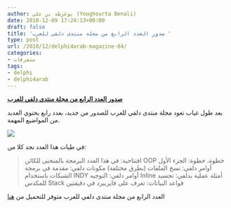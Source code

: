 ```yaml
---
author: يوغرطة بن علي (Youghourta Benali)
date: 2010-12-09 17:24:13+00:00
draft: false
title: 'صدور العدد الرابع من مجلة منتدى دلفي للعرب '
type: post
url: /2010/12/delphi4arab-magazine-04/
categories:
- متفرقات
tags:
- delphi
- delphi4arab
---
```


**[صدور العدد الرابع من مجلة منتدى دلفي للعرب](https://www.it-scoop.com/2010/12/delphi4arab-magazine-04/)**


بعد طول غياب تعود مجلة منتدى دلفي للعرب للصدور من جديد، بعدد رابع يحتوي العديد من المواضيع المهمة.

[![](https://www.it-scoop.com/wp-content/uploads/2010/12/delphi4arab_magazine_04-212x300.jpg)
](https://www.it-scoop.com/2010/12/delphi4arab-magazine-04/)

في طيات هذا العدد نجد كلا من:


<blockquote>افتتاحية: في هذا العدد
البرمجة بالمنحنى للكائن OOP خطوة، خطوة: الجزء الأول
أوامر دلفي: نسخ الملفات (بطرق مختلفة)
مكونات دلفي: مقدمة في برمجة الشبكات باستخدام INDY
أوامر دلفي: التوجيه Inline
أمثلة عملية بدلفي: تجسيد للمكدس Stack
قواعد البيانات: تعرف على فايربيرد في دقيقتين</blockquote>


العدد الرابع من مجلة منتدى دلفي للعرب متوفر للتحميل من [هنا](http://goo.gl/zDvh9)
